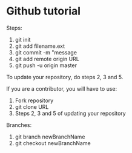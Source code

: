 <h1>
    Github tutorial
</h1>
<p>
    Steps:
</p>
<ol>
    <li>
        git init
    </li>
    <li>
        git add filename.ext
    </li>
    <li>
        git commit -m "message
    </li>
    <li>
        git add remote origin URL
    </li>
    <li>
        git push -u origin master
    </li>
</ol>

<p>
    To update your repository, do steps 2, 3 and 5.
</p>

<p>
    If you are a contributor, you will have to use:
</p>
<ol>
    <li>
        Fork repository
    </li>
    <li>
        git clone URL
    </li>
    <li>
        Steps 2, 3 and 5 of updating your repository
    </li>
</ol>

<p>
    Branches:
</p>
<ol>
    <li>
        git branch newBranchName
    </li>
    <li>
        git checkout newBranchName
    </li>
</ol>